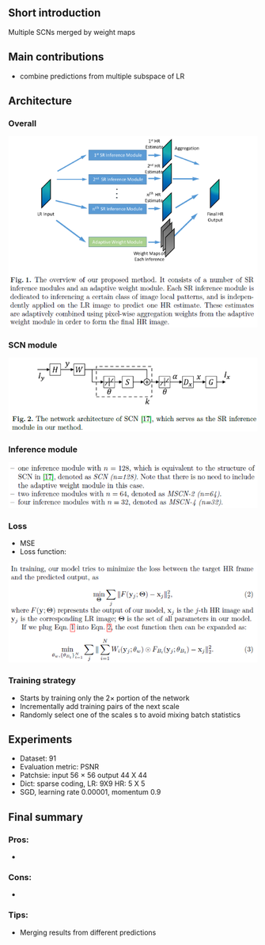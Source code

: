 ## Short introduction
Multiple SCNs merged by weight maps
## Main contributions
- combine predictions from multiple subspace of LR
## Architecture
### Overall
![alt text](Arch.PNG)

### SCN module
![alt text](SCN.PNG)

### Inference module
![alt text](Inference.PNG)

### Loss
- MSE
- Loss function:

![alt text](loss.PNG)

### Training strategy
- Starts by training only the 2× portion of the network
- Incrementally add training pairs of the next scale
- Randomly select one of the scales s to avoid mixing batch statistics

## Experiments
- Dataset: 91
- Evaluation metric: PSNR
- Patchsie: input 56 × 56 output 44 X 44
- Dict: sparse coding, LR: 9X9 HR: 5 X 5
- SGD, learning rate 0.00001, momentum 0.9


## Final summary
### Pros:
- 

### Cons:
- 
### Tips:
- Merging results from different predictions

